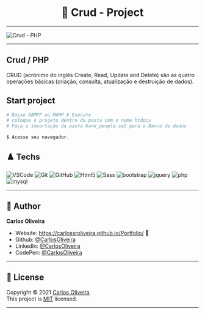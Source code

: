 <h1 align="center"> 🚀 Crud - Project </h1>

---
![Crud - PHP](https://user-images.githubusercontent.com/63623377/129072784-f32bf4cf-3d7e-49ef-8374-928dc5a10b82.gif)

---

## Crud / PHP

CRUD (acrónimo do inglês Create, Read, Update and Delete) são as quatro operações básicas (criação, consulta, atualização e destruição de dados).

## Start project

```bash
# Baixe XAMPP ou MAMP # Execute
# coloque o projeto dentro da pasta com o nome htdocs
# Faça a importação da pasta bank_people.sql para o Banco de dados

$ Acesse seu navegador.
```



## ♟️ Techs

![VSCode](https://img.shields.io/badge/-VSCode-0085D1?style=flat-square&logo=visual-studio-code&logoColor=white)
![Git](https://img.shields.io/badge/-Git-F05032?style=flat-square&logo=git&logoColor=white)
![GitHub](https://img.shields.io/badge/-GitHub-212121?style=flat-square&logo=GitHub&logoColor=white)
![Html5](https://img.shields.io/badge/-Html5-DD4B25?style=flat-square&logo=Html5&logoColor=white)
![Sass](https://img.shields.io/badge/-Sass-C76494?style=flat-square&logo=Sass&logoColor=white)
![bootstrap](https://img.shields.io/badge/-bootstrap-69419B?style=flat-square&logo=bootstrap&logoColor=white)
![jquery](https://img.shields.io/badge/-jquery-1D2D39?style=flat-square&logo=jquery&logoColor=white)
![php](https://img.shields.io/badge/-php-7377AD?style=flat-square&logo=php&logoColor=black)
![mysql](https://img.shields.io/badge/-mysql-005E87?style=flat-square&logo=mysql&logoColor=white)

---


## 👤 Author

**Carlos Oliveira**

- Website: https://carlossroliveira.github.io/Portfolio/ 🖤
- Github: [@CarlosOliveira](https://github.com/carlossroliveira)
- LinkedIn: [@CarlosOliveira](https://www.linkedin.com/in/carlos-oliveira-ab93941a1/)
- CodePen: [@CarlosOliveira](https://codepen.io/carlosjs)

---

## 📝 License

Copyright © 2021 [Carlos Oliveira](https://github.com/carlossroliveira).<br />
This project is [MIT](https://opensource.org/licenses/MIT) licensed.

---
